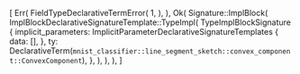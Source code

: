 [
    Err(
        FieldTypeDeclarativeTermError(
            1,
        ),
    ),
    Ok(
        Signature::ImplBlock(
            ImplBlockDeclarativeSignatureTemplate::TypeImpl(
                TypeImplBlockSignature {
                    implicit_parameters: ImplicitParameterDeclarativeSignatureTemplates {
                        data: [],
                    },
                    ty: DeclarativeTerm(`mnist_classifier::line_segment_sketch::convex_component::ConvexComponent`),
                },
            ),
        ),
    ),
]